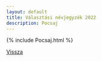 ```yaml
---
layout: default
title: Választási névjegyzék 2022
description: Pocsaj
---
```


{% include Pocsaj.html %}

[Vissza](./)